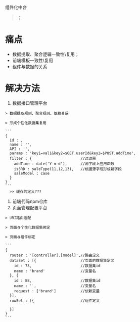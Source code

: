 组件化中台

> ；

# 痛点
  * 数据提取、聚合逻辑一致性\复用；
  * 前端模板一致性\复用
  * 组件与数据的关系

# 解决方法
  1. 数据接口管理平台

    > 数据提取规则、聚合规则、依赖关系

    > 形成个性化数据集复用

    ```
    {
      id : ,
      name : '',
      API : '',
      params : 'key1=val1&key2=$GET.userId&key2=$POST.addTime',
      filter : {                      //过滤器
        addTime : date('Y-m-d'),      //源字段上应用函数
        is3RD : saleType(11,12,13),   //根据源字段形成新字段
        saleModel : case 
      }
    }
    ```
      >> 缓存的定义???

  1. 前端代码npm仓库
  1. 页面管理配置平台

    > URI路由适配

    > 页面与个性化数据集绑定

    > 页面与组件绑定

    ```
    {
      router : '[controller].[model]',//路由定义
      dataSet : [{                    //页面的数据集定义
        id : 73,                      //数据集id
        name : 'brand'                //变量名
      }, {
        id : 88,                      //数据集id
        name : '',                    //变量名
        request : ['brand']           //依赖变量
      }],
      rowSet : [{                     //组件定义

      }]
    }
    ```